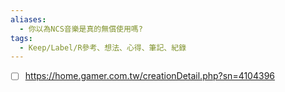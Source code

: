 ```yaml
---
aliases:
  - 你以為NCS音樂是真的無償使用嗎?
tags:
  - Keep/Label/R參考、想法、心得、筆記、紀錄
---
```



- [ ] https://home.gamer.com.tw/creationDetail.php?sn=4104396
